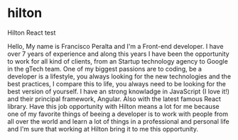 # hilton
Hilton React test

Hello, My name is Francisco Peralta and I'm a Front-end developer.
I have over 7 years of experience and along this years I have been the opportunity to work for all kind of clients, from an Startup technology agency to Google in the gTech team.
One of my biggest passions are to coding, be a developer is a lifestyle, you always looking for the new technologies and the best practices, I compare this to life, you always need to be looking for the best version of yourself.
I have an strong knowladge in JavaScript (I love it!) and their principal framework, Angular. Also with the latest famous React library.
Have this job opportunity with Hilton means a lot for me because one of my favorite things of beeing a developer is to work with people from all over the world and learn a lot of things in a professional and personal life and I'm sure that working at Hilton bring it to me this opportunity.
